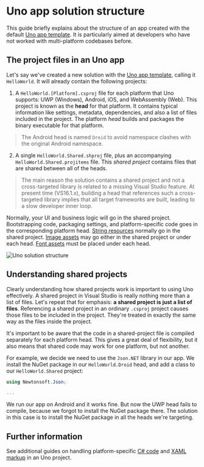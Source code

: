 # Uno app solution structure

This guide briefly explains about the structure of an app created with the default [Uno app template](https://marketplace.visualstudio.com/items?itemName=nventivecorp.uno-platform-addin). It is particularly aimed at developers who have not worked with multi-platform codebases before. 

## The project files in an Uno app

Let's say we've created a new solution with the [Uno app template](https://marketplace.visualstudio.com/items?itemName=nventivecorp.uno-platform-addin), calling it `HelloWorld`. It will already contain the following projects:

1. A `HelloWorld.[Platform].csproj` file for each platform that Uno supports: UWP (Windows), Android, iOS, and WebAssembly (Web). This project is known as the **head** for that platform. It contains typical information like settings, metadata, dependencies, and also a list of files included in the project. The platform *head* builds and packages the binary executable for that platform. 

> The Android head is named `Droid` to avoid namespace clashes with the original Android namespace.

2. A single `HelloWorld.Shared.shproj` file, plus an accompanying `HelloWorld.Shared.projitems` file. This *shared project* contains files that are shared between all of the heads.

> The main reason the solution contains a shared project and not a cross-targeted library is related to a missing Visual Studio feature. At present time (VS16.1.x), building a head that references such a cross-targeted library implies that all target frameworks are built, leading to a slow developer inner loop.

Normally, your UI and business logic will go in the shared project. Bootstrapping code, packaging settings, and platform-specific code goes in the corresponding platform head. [String resources](using-uno-ui.md#localization) normally go in the shared project. [Image assets](features/working-with-assets.md) may go either in the shared project or under each head. [Font assets](using-uno-ui.md#custom-fonts) must be placed under each head.

![Uno solution structure](Assets/solution-structure.png)

## Understanding shared projects

Clearly understanding how shared projects work is important to using Uno effectively. A shared project in Visual Studio is really nothing more than a list of files. Let's repeat that for emphasis: **a shared project is just a list of files**. Referencing a shared project in an ordinary `.csproj` project causes those files to be included in the project. They're treated in exactly the same way as the files inside the project. 

It's important to be aware that the code in a shared-project file is compiled separately for each platform head. This gives a great deal of flexibility, but it also means that shared code may work for one platform, but not another.

For example, we decide we need to use the `Json.NET` library in our app. We install the NuGet package in our `HelloWorld.Droid` head, and add a class to our `HelloWorld.Shared` project:

```csharp
using Newtonsoft.Json;

...
```

We run our app on Android and it works fine. But now the UWP head fails to compile, because we forgot to install the NuGet package there. The solution in this case is to install the NuGet package in all the heads we're targeting.

## Further information

See additional guides on handling platform-specific [C# code](platform-specific-csharp.md) and [XAML markup](platform-specific-xaml.md) in an Uno project.
